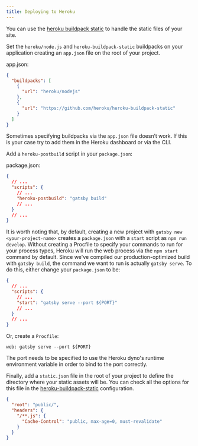 ```yaml
---
title: Deploying to Heroku
---
```


You can use the [heroku buildpack static](https://github.com/heroku/heroku-buildpack-static) to handle the static files of your site.

Set the `heroku/node.js` and `heroku-buildpack-static` buildpacks on your application creating an `app.json` file on the root of your project.

app.json:

```json
{
  "buildpacks": [
    {
      "url": "heroku/nodejs"
    },
    {
      "url": "https://github.com/heroku/heroku-buildpack-static"
    }
  ]
}
```

Sometimes specifying buildpacks via the `app.json` file doesn’t work. If this is your case try to add them in the Heroku dashboard or via the CLI.

Add a `heroku-postbuild` script in your `package.json`:

package.json:

```json
{
  // ...
  "scripts": {
    // ...
    "heroku-postbuild": "gatsby build"
    // ...
  }
  // ...
}
```

It is worth noting that, by default, creating a new project with `gatsby new <your-project-name>` creates a `package.json` with a `start` script as `npm run develop`. Without creating a Procfile to specify your commands to run for your process types, Heroku will run the web process via the `npm start` command by default. Since we've compiled our production-optimized build with `gatsby build`, the command we want to run is actually `gatsby serve`. To do this, either change your `package.json` to be:

```json
{
  // ...
  "scripts": {
    // ...
    "start": "gatsby serve --port ${PORT}"
    // ...
  }
  // ...
}
```

Or, create a `Procfile`:

```
web: gatsby serve --port ${PORT}
```

The port needs to be specified to use the Heroku dyno's runtime environment variable in order to bind to the port correctly.


Finally, add a `static.json` file in the root of your project to define the directory where your static assets will be. You can check all the options for this file in the [heroku-buildpack-static](https://github.com/heroku/heroku-buildpack-static#configuration) configuration.

```json
{
  "root": "public/",
  "headers": {
    "/**.js": {
      "Cache-Control": "public, max-age=0, must-revalidate"
    }
  }
}
```
